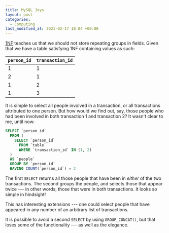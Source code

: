 ```yaml
---
title: MySQL Joys
layout: post
categories:
  - Computing
last_modified_at: 2021-02-17 18:04 +00:00
---
```

[<abbr title="First normal form">1NF</abbr>](https://en.wikipedia.org/wiki/First_normal_form) teaches us that we should not store repeating groups in fields. Given that we have a table satisfying 1NF containing values as such:

 `person_id` | `transaction_id`
-------------|-----------------
 1           | 1
 2           | 1
 1           | 2
 1           | 3

It is simple to select all people involved in a transaction, or all transactions attributed to one person. But how would we find out, say, those people who had been involved in both transaction 1 and transaction 2? It wasn't clear to me, until now:

```sql
SELECT `person_id`
  FROM (
    SELECT `person_id`
      FROM `table`
      WHERE `transaction_id` IN (1, 2)
  )
  AS `people`
  GROUP BY `person_id`
  HAVING COUNT(`person_id`) = 2
```

The first `SELECT` returns all those people that have been in _either_ of the two transactions. The second groups the people, and selects those that appear twice --- in other words, those that were in both transactions. It looks so simple in hindsight!

This has interesting extensions --- one could select people that have appeared in any number of an arbitrary list of transactions.

It is possible to avoid a second `SELECT` by using `GROUP_CONCAT()`, but that loses some of the functionality --- as well as the elegance.
